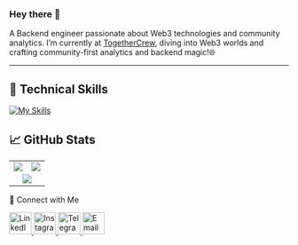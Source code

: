 ### Hey there 👋
 A Backend engineer passionate about Web3 technologies and community analytics.
 I’m currently at [TogetherCrew](https://www.togethercrew.com/), diving into Web3 worlds and crafting community-first analytics and backend magic!🌐
<hr/>

## 💼 Technical Skills
[![My Skills](https://skillicons.dev/icons?i=js,ts,nodejs,nestjs,express,mongodb,mysql,postgres,redis,jest,docker,githubactions,rabbitmq,solidity,&theme=dark)](https://skillicons.dev)

## 📈 GitHub Stats 
<table align="center">
  <tr>
    <td><img src="https://github-readme-stats.vercel.app/api/top-langs/?username=behzad-rabiei&theme=tokyonight&layout=compact" /></td>
    <td><img src="https://github-readme-stats.vercel.app/api?username=behzad-rabiei&show_icons=true&theme=tokyonight" /></td>
  </tr>
  <tr>
    <td colspan="2" align="center">
      <img src="https://github-readme-streak-stats.herokuapp.com/?user=behzad-rabiei&theme=tokyonight" />
    </td>
  </tr>
</table>


🤝 Connect with Me
<p align="left">
  <a href="https://www.linkedin.com/in/behzad-rabiei" target="_blank">
    <img src="https://skillicons.dev/icons?i=linkedin" alt="LinkedIn" width="40" height="40"/>
  </a>
  <a href="https://www.instagram.com/behzad_rabiei/" target="_blank">
    <img src="https://skillicons.dev/icons?i=instagram" alt="Instagram" width="40" height="40"/>
  </a>
  <a href="https://t.me/Behzad_Rabiei" target="_blank">
    <img src="https://cdn.jsdelivr.net/gh/devicons/devicon/icons/telegram/telegram-original.svg" alt="Telegram" width="40" height="40"/>
  </a>
  <a href="mailto:your.email@example.com" target="_blank">
    <img src="https://skillicons.dev/icons?i=gmail" alt="Email" width="40" height="40"/>
  </a>
</p>
